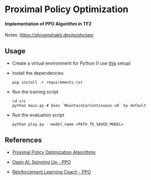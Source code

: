 # Proximal Policy Optimization
#### Implementation of PPO Algorithm in TF2

Notes: https://shivamshakti.dev/posts/ppo

## Usage

- Create a virtual environment for Python (I use [this](https://gist.github.com/shakti365/c8384d421ace17a6586f5b8733d5705c) setup)

- Install the dependencies

  ```
  pip install -r requirements.txt
  ```

- Run the training script

  ```
  cd src
  python main.py # Uses `MountainCarContinuous-v0` by default
  ```

- Run the evaluation script

  ```
  python play.py --model_name <PATH_TO_SAVED_MODEL>
  ```

## References

- [Proximal Policy Optimization Algorithms](https://arxiv.org/pdf/1707.06347.pdf)

- [Open AI: Spinning Up - PPO](https://spinningup.openai.com/en/latest/algorithms/ppo.html)

- [Reinforcement Learning Coach - PPO](https://nervanasystems.github.io/coach/components/agents/policy_optimization/ppo.html)
